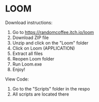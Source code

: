 # LOOM

Download instructions:

1. Go to https://randomcoffee.itch.io/loom
2. Download ZIP file
3. Unzip and click on the "Loom" folder
4. Click on Loom (APPLICATION)
5. Extract all files
6. Reopen Loom folder
7. Run Loom.exe
8. Enjoy!

View Code:

1. Go to the "Scripts" folder in the respo
2. All scripts are located there 
